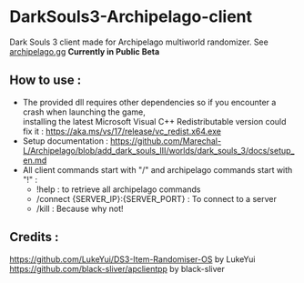 # DarkSouls3-Archipelago-client

Dark Souls 3 client made for Archipelago multiworld randomizer. See [archipelago.gg](https://archipelago.gg/) 
**Currently in Public Beta**  

## How to use :  
- The provided dll requires other dependencies so if you encounter a crash when launching the game,   
installing the latest Microsoft Visual C++ Redistributable version could fix it : https://aka.ms/vs/17/release/vc_redist.x64.exe  
- Setup documentation : https://github.com/Marechal-L/Archipelago/blob/add_dark_souls_III/worlds/dark_souls_3/docs/setup_en.md  
- All client commands start with "/" and archipelago commands start with "!" :  
	- !help : to retrieve all archipelago commands
	- /connect {SERVER_IP}:{SERVER_PORT} : To connect to a server
	- /kill : Because why not!

## Credits :  
https://github.com/LukeYui/DS3-Item-Randomiser-OS by LukeYui
https://github.com/black-sliver/apclientpp by black-sliver



